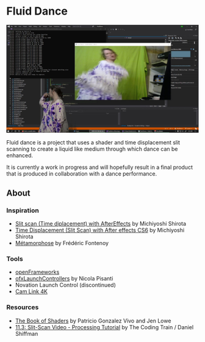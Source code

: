 # Fluid Dance

![Screenshoot of openFrameworks application running on windows 10 in visual stuido. With Violet the subject super imposed in the bottom left corner of the screen. In the main window Violet is seen in a different pose in blurry motion wearing a purple and white garment.](screenshot/fluid-dance.jpg)

Fluid dance is a project that uses a shader and time displacement slit scanning to create a liquid like medium through which dance can be enhanced.

It is currently a work in progress and will hopefully result in a final product that is produced in collaboration with a dance performance.

## About

### Inspiration

- [Slit scan (Time diplacement) with AfterEffects](https://www.youtube.com/watch?v=a7V24QcZUy4) by Michiyoshi Shirota
- [Time Displacement (Slit Scan) with After effects CS6](https://www.youtube.com/watch?v=Vc_d4IO66fs) by Michiyoshi Shirota
- [Métamorphose](https://fredericfontenoy.com/photography/metamorphose.html) by Frédéric Fontenoy

### Tools

- [openFrameworks](https://openframeworks.cc/)
- [ofxLaunchControllers](https://github.com/npisanti/ofxLaunchControllers) by Nicola Pisanti
- Novation Launch Control (discontinued)
- [Cam Link 4K](https://www.elgato.com/en/gaming/cam-link-4k)

### Resources

- [The Book of Shaders](https://thebookofshaders.com/) by Patricio Gonzalez Vivo and Jen Lowe
- [11.3: Slit-Scan Video - Processing Tutorial](https://www.youtube.com/watch?v=WCJM9WIoudI) by The Coding Train / Daniel Shiffman
